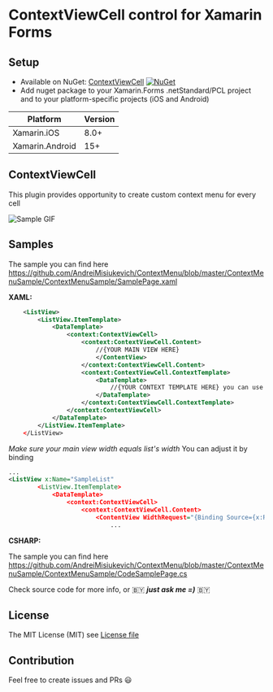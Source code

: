 # ContextViewCell control for Xamarin Forms

## Setup
* Available on NuGet: [ContextViewCell](http://www.nuget.org/packages/ContextViewCell) [![NuGet](https://img.shields.io/nuget/v/ContextViewCell.svg?label=NuGet)](https://www.nuget.org/packages/ContextViewCell)
* Add nuget package to your Xamarin.Forms .netStandard/PCL project and to your platform-specific projects (iOS and Android)

|Platform|Version|
| ------------------- | ------------------- |
|Xamarin.iOS|8.0+|
|Xamarin.Android|15+|

## ContextViewCell
This plugin provides opportunity to create custom context menu for every cell

![Sample GIF](https://media.giphy.com/media/pP3bDaKCnu8z1okVNn/giphy.gif)


## Samples
The sample you can find here https://github.com/AndreiMisiukevich/ContextMenu/blob/master/ContextMenuSample/ContextMenuSample/SamplePage.xaml

**XAML:**
```xml
    <ListView>
        <ListView.ItemTemplate>
            <DataTemplate>
                <context:ContextViewCell>
                    <context:ContextViewCell.Content>
                        //{YOUR MAIN VIEW HERE}
                        </ContentView>
                    </context:ContextViewCell.Content>
                    <context:ContextViewCell.ContextTemplate>
                        <DataTemplate>
                            //{YOUR CONTEXT TEMPLATE HERE} you can use DataTemplateSelector too
                        </DataTemplate>
                    </context:ContextViewCell.ContextTemplate>
                </context:ContextViewCell>
            </DataTemplate>
        </ListView.ItemTemplate>
    </ListView>
```
*Make sure your main view width equals list's width*
You can adjust it by binding

```xml
...
<ListView x:Name="SampleList"
        <ListView.ItemTemplate>
            <DataTemplate>
                <context:ContextViewCell>
                    <context:ContextViewCell.Content>
                        <ContentView WidthRequest="{Binding Source={x:Reference SampleList}, Path=Width}">
                            ...
```

**CSHARP:**

The sample you can find here https://github.com/AndreiMisiukevich/ContextMenu/blob/master/ContextMenuSample/ContextMenuSample/CodeSamplePage.cs

Check source code for more info, or 🇧🇾 ***just ask me =)*** 🇧🇾

## License
The MIT License (MIT) see [License file](LICENSE)

## Contribution
Feel free to create issues and PRs 😃

